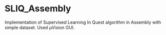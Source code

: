 # SLIQ_Assembly

Implementation of Supervised Learning In Quest algorithm in Assembly with simple dataset.
Used µVision GUI. 
